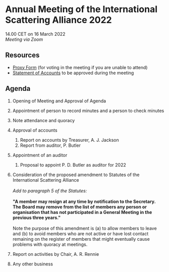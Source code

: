 # Annual Meeting of the International Scattering Alliance 2022

14.00 CET on 16 March 2022</br>
*Meeting via Zoom*

## Resources
 - [Proxy Form](./AGM2022/AGM_ProxyForm_2022.docx) (for voting in the meeting if you are unable to attend)
 - [Statement of Accounts](./AGM2022/Statement_of_Accounts_2021.pdf) to be approved during the meeting
## Agenda
1. Opening of Meeting and Approval of Agenda

1. Appointment of person to record minutes and a person to check minutes

1. Note attendance and quoracy

1. Approval of accounts
    1. Report on accounts by Treasurer, A. J. Jackson
    1. Report from auditor, P. Butler

1. Appointment of an auditor
    1. Proposal to appoint P. D. Butler as auditor for 2022

1. Consideration of the proposed amendment to Statutes of the International Scattering Alliance<br/><br/>
*Add to paragraph 5 of the Statutes:*<br/><br/>
**"A member may resign at any time by notification to the Secretary.  The Board may remove from the list of members any person or organisation that has not participated in a General Meeting in the previous three years."**<br/><br/>
Note the purpose of this amendment is (a) to allow members to leave and (b) to avoid members who are not active or have lost contact remaining on the register of members that might eventually cause problems with quoracy at meetings.

1. Report on activities by Chair, A. R. Rennie

1. Any other business
